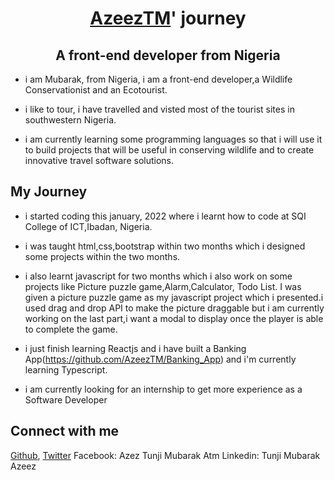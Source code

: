 # <h1 align="center">[AzeezTM](https://github.com/AzeezTM)' journey</h1>
<h2 align="center">A front-end developer from Nigeria</h2>

- i am Mubarak, from Nigeria, i am a front-end developer,a Wildlife Conservationist and an Ecotourist.

- i like to tour, i have travelled and visted most of the tourist sites in southwestern Nigeria.

- i am currently learning some programming languages so that i will use it to build projects that will be useful in conserving wildlife and to create innovative travel software solutions.

## My Journey
- i started coding this january, 2022 where i learnt how to code at SQI College of ICT,Ibadan, Nigeria.

- i was taught html,css,bootstrap within two months which i designed some projects within the two months.

- i also learnt javascript for two months which i also work on some projects like Picture puzzle game,Alarm,Calculator, Todo List. I was given a picture puzzle game as my javascript project which i presented.i used drag and drop API to make the picture draggable but i am currently working on the last part,i want a modal to display once the player is able to complete the game.

- i just finish learning Reactjs and i have built a Banking App(https://github.com/AzeezTM/Banking_App) and i'm currently learning Typescript.

- i am currently looking for an internship to get more experience as a Software Developer

## Connect with me

[Github](https://github.com/AzeezTM),
[Twitter](@Azeeztim)
Facebook: Azez Tunji Mubarak Atm
Linkedin: Tunji Mubarak Azeez